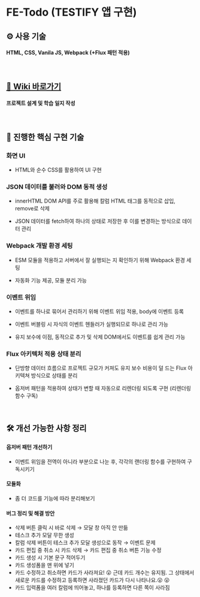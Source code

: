 # FE-Todo (TESTIFY 앱 구현)

## ⚙️ 사용 기술

#### HTML, CSS, Vanila JS, Webpack (+Flux 패턴 적용)

<br/>

## [📒 Wiki 바로가기](https://github.com/SangYoonLee1231/FE-Todo/wiki)

#### 프로젝트 설계 및 학습 일지 작성

<br/>

## 🎨 진행한 핵심 구현 기술

### 화면 UI

- HTML와 순수 CSS를 활용하여 UI 구현

### JSON 데이터를 불러와 DOM 동적 생성

- innerHTML DOM API를 주로 활용해 칼럼 HTML 태그를 동적으로 삽입, remove로 삭제

- JSON 데이터를 fetch하여 하나의 상태로 저장한 후 이를 변경하는 방식으로 데이터 관리

### Webpack 개발 환경 세팅

- ESM 모듈을 적용하고 서버에서 잘 실행되는 지 확인하기 위해 Webpack 환경 세팅

- 자동화 기능 제공, 모듈 분리 가능

### 이벤트 위임

- 이벤트를 하나로 묶어서 관리하기 위해 이벤트 위임 적용, body에 이벤트 등록

- 이벤트 버블링 시 자식의 이벤트 헨들러가 실행되므로 하나로 관리 가능

- 유지 보수에 이점, 동적으로 추가 및 삭제 DOM에서도 이벤트를 쉽게 관리 가능

### Flux 아키텍처 적용 상태 분리

- 단방향 데이터 흐름으로 프로젝트 규모가 커져도 유지 보수 비용이 덜 드는 Flux 아키텍쳐 방식으로 상태를 분리

- 옵저버 패턴을 적용하여 상태가 변할 때 자동으로 리렌더링 되도록 구현 (리렌더링 함수 구독)

<br/>

## 🛠️ 개선 가능한 사항 정리

#### 옵저버 패턴 개선하기

- 이벤트 위임을 전역이 아니라 부분으로 나눈 후, 각각의 랜더링 함수를 구현하여 구독시키기

#### 모듈화

- 좀 더 코드를 기능에 따라 분리해보기

#### 버그 정리 및 해결 방안

- 삭제 버튼 클릭 시 바로 삭제 → 모달 창 아직 안 만듦
- 테스크 추가 모달 무한 생성
- 칼럼 삭제 버튼이 테스크 추가 모달 생성으로 동작 → 이벤트 문제
- 카드 편집 중 취소 시 카드 삭제 → 카드 편집 중 취소 버튼 기능 수정
- 카드 생성 시 기본 문구 적어두기
- 카드 생성폼을 맨 위에 넣기
- 카드 수정하고 취소하면 카드가 사라져요! 😮 근데 카드 개수는 유지됨. 그 상태에서 새로운 카드를 수정하고 등록하면 사라졌던 카드가 다시 나타나요.😮 😮
- 카드 입력폼을 여러 칼럼에 띄어놓고, 하나를 등록하면 다른 쪽이 사라짐

<br/>
